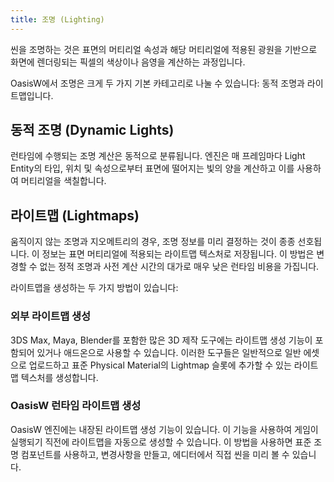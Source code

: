 ```yaml
---
title: 조명 (Lighting)
---
```


씬을 조명하는 것은 표면의 머티리얼 속성과 해당 머티리얼에 적용된 광원을 기반으로 화면에 렌더링되는 픽셀의 색상이나 음영을 계산하는 과정입니다.

OasisW에서 조명은 크게 두 가지 기본 카테고리로 나눌 수 있습니다: 동적 조명과 라이트맵입니다.

## 동적 조명 (Dynamic Lights)

런타임에 수행되는 조명 계산은 동적으로 분류됩니다. 엔진은 매 프레임마다 Light Entity의 타입, 위치 및 속성으로부터 표면에 떨어지는 빛의 양을 계산하고 이를 사용하여 머티리얼을 색칠합니다.

## 라이트맵 (Lightmaps)

움직이지 않는 조명과 지오메트리의 경우, 조명 정보를 미리 결정하는 것이 종종 선호됩니다. 이 정보는 표면 머티리얼에 적용되는 라이트맵 텍스처로 저장됩니다. 이 방법은 변경할 수 없는 정적 조명과 사전 계산 시간의 대가로 매우 낮은 런타임 비용을 가집니다.

라이트맵을 생성하는 두 가지 방법이 있습니다:

### 외부 라이트맵 생성

3DS Max, Maya, Blender를 포함한 많은 3D 제작 도구에는 라이트맵 생성 기능이 포함되어 있거나 애드온으로 사용할 수 있습니다. 이러한 도구들은 일반적으로 일반 에셋으로 업로드하고 표준 Physical Material의 Lightmap 슬롯에 추가할 수 있는 라이트맵 텍스처를 생성합니다.

### OasisW 런타임 라이트맵 생성

OasisW 엔진에는 내장된 라이트맵 생성 기능이 있습니다. 이 기능을 사용하여 게임이 실행되기 직전에 라이트맵을 자동으로 생성할 수 있습니다. 이 방법을 사용하면 표준 조명 컴포넌트를 사용하고, 변경사항을 만들고, 에디터에서 직접 씬을 미리 볼 수 있습니다.
